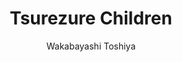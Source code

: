 ---
layout: post
title:  Tsurezure Children
team: with /a/non
author: Wakabayashi Toshiya
outcome: ✅ Completed
imgPath: tsurezure.png
href: https://mangadex.org/title/a840d47c-4080-4783-9c42-af8100e48079/tsurezure-children
---